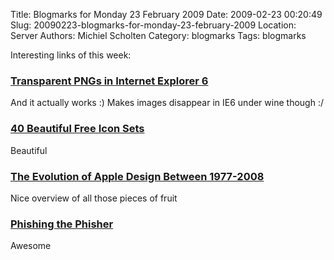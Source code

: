 Title: Blogmarks for Monday 23 February 2009
Date: 2009-02-23 00:20:49
Slug: 20090223-blogmarks-for-monday-23-february-2009
Location: Server
Authors: Michiel Scholten
Category: blogmarks
Tags: blogmarks

<p>Interesting links of this week:</p>
<h3><a href="http://24ways.org/2007/supersleight-transparent-png-in-ie6">Transparent PNGs in Internet Explorer 6</a></h3>
<p>And it actually works :) Makes images disappear in IE6 under wine though :/</p>
<h3><a href="http://sixrevisions.com/resources/40-beautiful-free-icon-sets/">40 Beautiful Free Icon Sets</a></h3>
<p>Beautiful</p>
<h3><a href="http://www.webdesignerdepot.com/2009/01/the-evolution-of-apple-design-between-1977-2008/">The Evolution of Apple Design Between 1977-2008</a></h3>
<p>Nice overview of all those pieces of fruit</p>
<h3><a href="http://www.electric-escape.net/node/1426">Phishing the Phisher</a></h3>
<p>Awesome</p>
